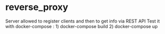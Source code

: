 # reverse_proxy
Server allowed to register clients and then to get info via REST API
Test it with docker-compose : 1) docker-compose build
                              2) docker-compose up

